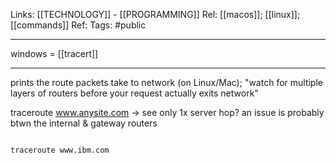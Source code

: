 Links: [[TECHNOLOGY]] - [[PROGRAMMING]]
Rel: [[macos]]; [[linux]]; [[commands]]
Ref: 
Tags: #public 

--- 

windows = [[tracert]]

--- 
prints the route packets take to network (on Linux/Mac); "watch for multiple layers of routers before your request actually exits network"

traceroute www.anysite.com -> see only 1x server hop? an issue is probably btwn the internal & gateway routers

```sh

traceroute www.ibm.com

```